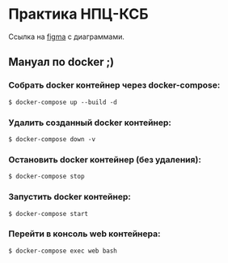 # Практика НПЦ-КСБ

Ссылка на [figma](https://www.figma.com/design/Eo3Rwg6qCkBNRMTOOFX3Pa/Practice?node-id=0-1&t=ZH0QG2kp30Qajf8F-1) с диаграммами.

## Мануал по docker ;)

### Собрать docker контейнер через docker-compose:
```console
$ docker-compose up --build -d
```

### Удалить созданный docker контейнер:
```console
$ docker-compose down -v
```

### Остановить docker контейнер (без удаления):
```console
$ docker-compose stop
```

### Запустить docker контейнер:
```console
$ docker-compose start
```

### Перейти в консоль web контейнера:
```console
$ docker-compose exec web bash
```